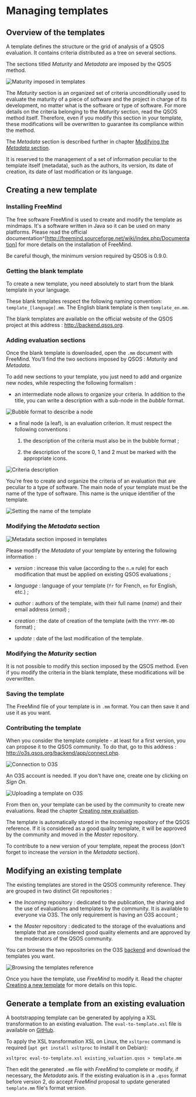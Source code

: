 # Managing templates

## Overview of the templates

A template defines the structure or the grid of analysis of a QSOS evaluation. It contains criteria distributed as a tree on several sections.

The sections titled _Maturity_ and _Metadata_ are imposed by the QSOS method.

![_Maturity_ imposed in templates](../Images/template-maturity_en.png)

The _Maturity_ section is an organized set of criteria unconditionally used to evaluate the maturity of a piece of software and the project in charge of its development, no matter what is the software or type of software. For more details on the criteria belonging to the _Maturity_ section, read the QSOS method itself. Therefore, even if you modify this section in your template, these modifications will be overwritten to guarantee its compliance within the method.

The _Metadata_ section is described further in chapter [Modifying the _Metadata_ section](#modifying-metadata-section).

It is reserved to the management of a set of information peculiar to the template itself (metadata), such as the authors, its version, its date of creation, its date of last modification or its language.

## Creating a new template

### Installing FreeMind

The free software FreeMind is used to create and modify the template as mindmaps. It's a software written in Java so it can be used on many platforms. Please read the official documentation^[<http://freemind.sourceforge.net/wiki/index.php/Documentation>] for more details on the installation of FreeMind.

Be careful though, the minimum version required by QSOS is 0.9.0.

### Getting the blank template

To create a new template, you need absolutely to start from the blank template in your language.

These blank templates respect the following naming convention: `template_[language].mm`. The English blank template is then `template_en.mm`.

The blank templates are available on the official website of the QSOS project at this address : <http://backend.qsos.org>.

### Adding evaluation sections

Once the blank template is downloaded, open the `.mm` document with FreeMind. You'll find the two sections imposed by QSOS : _Maturity_ and _Metadata_.

To add new sections to your template, you just need to add and organize new nodes, while respecting the following formalism :

* an intermediate node allows to organize your criteria. In addition to the title, you can write a description with a sub-node in the _bubble_ format.

![_Bubble_ format to describe a node](../Images/template-bubble_en.png)

* a final node (a leaf), is an evaluation criterion. It must respect the following conventions :

    1. the description of the criteria must also be in the bubble format ;

    2. the description of the score 0, 1 and 2 must be marked with the appropriate icons.

![Criteria description](../Images/template-icons_en.png)

You're free to create and organize the criteria of an evaluation that are peculiar to a type of software. The main node of your template must be the name of the type of software. This name is the unique identifier of the template.

![Setting the name of the template](../Images/template-name_en.png)

### Modifying the _Metadata_ section

![_Metadata_ section imposed in templates](../Images/template-metadata_en.png)

Please modify the _Metadata_ of your template by entering the following information :

* _version_ : increase this value (according to the `n.m` rule) for each modification that must be applied on existing QSOS evaluations ;

* _language_ : language of your template (`fr` for French, `en` for English, etc.) ;

* _author_ : authors of the template, with their full name (_name_) and their email address (_email_) ;

* _creation_ : the date of creation of the template (with the `YYYY-MM-DD` format) ;

* _update_ : date of the last modification of the template.

### Modifying the _Maturity_ section

It is not possible to modify this section imposed by the QSOS method. Even if you modify the criteria in the blank template, these modifications will be overwritten.

### Saving the template

The FreeMind file of your template is in `.mm` format. You can then save it and use it as you want.

### Contributing the template

When you consider the template complete - at least for a first version, you can propose it to the QSOS community. To do that, go to this address : <http://o3s.qsos.org/backend/app/connect.php>. 

![Connection to O3S](../Images/o3s-connect_en.png)

An O3S account is needed. If you don't have one, create one by clicking on _Sign On_.

![Uploading a template on O3S](../Images/o3s-upload_en.png)

From then on, your template can be used by the community to create new evaluations. Read the chapter [Creating new evaluation](#creating-new-evaluation).

The template is automatically stored in the _Incoming_ repository of the QSOS reference. If it is considered as a good quality template, it will be approved by the community and moved in the _Master_ repository.

To contribute to a new version of your template, repeat the process (don't forget to increase the _version_ in the _Metadata_ section).

## Modifying an existing template

The existing templates are stored in the QSOS community reference. They are grouped in two distinct Git repositories :

* the *Incoming* repository : dedicated to the publication, the sharing and the use of evaluations and templates by the community. It is available to everyone via O3S. The only requirement is having an O3S account ;

* the *Master* repository : dedicated to the storage of the evaluations and template that are considered good quality elements and are approved by the moderators of the QSOS community.

You can browse the two repositories on the O3S [backend](http://backend.qsos.org/listRepo.php) and download the templates you want.

![Browsing the templates reference](../Images/o3s-list-templates_en.png)

Once you have the template, use _FreeMind_ to modify it. Read the chapter [Creating a new template](#creating-a-new-template) for more details on this topic.

## Generate a template from an existing evaluation

A bootstrapping template can be generated by applying a XSL transformation to an existing evaluation.
The `eval-to-template.xsl` file is available on [GitHub](https://raw.githubusercontent.com/drakkr/QSOS/master/Tools/o3s/formats/xml/xslt/eval-to-template.xsl).

To apply the XSL transformation XSL on Linux, the `xsltproc` command is required (`apt get install xsltproc` to install it on Debian):

	xsltproc eval-to-template.xsl existing_valuation.qsos > template.mm

Then edit the generated `.mm` file with _FreeMind_ to complete or modify, if necessary, the _Metadata_ axis.
If the existing evaluation is in a `.qsos` format before version 2, do accept _FreeMind_ proposal to update generated `template.mm` file's format version. 